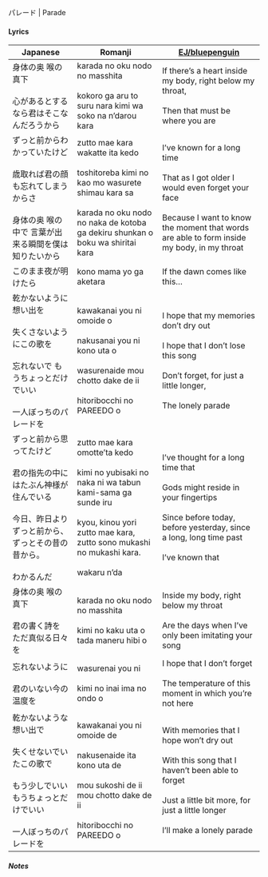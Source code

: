 パレード | Parade
#### Lyrics

| Japanese                                                                              | Romanji                                                                                                                                                                                         | [EJ/bluepenguin](https://ejtranslations.wordpress.com/2019/03/13/yorushika-parade/)                                                                                                       |
| ------------------------------------------------------------------------------------- | ----------------------------------------------------------------------------------------------------------------------------------------------------------------------------------------------- | ----------------------------------------------------------------------------------------------------------------------------------------------------------------------------------------- |
| 身体の奥 喉の真下<br><br>心があるとするなら君はそこなんだろうから                                                 | karada no oku nodo no masshita<br><br>kokoro ga aru to suru nara kimi wa soko na n’darou kara                                                                                                   | If there’s a heart inside my body, right below my throat,<br><br>Then that must be where you are                                                                                          |
| ずっと前からわかっていたけど<br><br>歳取れば君の顔も忘れてしまうからさ<br><br>身体の奥 喉の中で 言葉が出来る瞬間を僕は知りたいから            | zutto mae kara wakatte ita kedo<br><br>toshitoreba kimi no kao mo wasurete shimau kara sa<br><br>karada no oku nodo no naka de kotoba ga dekiru shunkan o boku wa shiritai kara                 | I’ve known for a long time<br><br>That as I got older I would even forget your face<br><br>Because I want to know the moment that words are able to form inside my body, in my throat     |
| このまま夜が明けたら                                                                            | kono mama yo ga aketara                                                                                                                                                                         | If the dawn comes like this…                                                                                                                                                              |
| 乾かないように想い出を<br><br>失くさないようにこの歌を<br><br>忘れないで もうちょっとだけでいい<br><br>一人ぼっちのパレードを           | kawakanai you ni omoide o<br><br>nakusanai you ni kono uta o<br><br>wasurenaide mou chotto dake de ii<br><br>hitoribocchi no PAREEDO o                                                          | I hope that my memories don’t dry out<br><br>I hope that I don’t lose this song<br><br>Don’t forget, for just a little longer,<br><br>The lonely parade                                   |
| ずっと前から思ってたけど<br><br>君の指先の中にはたぶん神様が住んでいる<br><br>今日、昨日よりずっと前から、ずっとその昔の昔から。<br><br>わかるんだ | zutto mae kara omotte’ta kedo<br><br>kimi no yubisaki no naka ni wa tabun kami-sama ga sunde iru<br><br>kyou, kinou yori zutto mae kara, zutto sono mukashi no mukashi kara.<br><br>wakaru n’da | I’ve thought for a long time that<br><br>Gods might reside in your fingertips<br><br>Since before today, before yesterday, since a long, long time past<br><br>I’ve known that            |
| 身体の奥 喉の真下<br><br>君の書く詩を ただ真似る日々を                                                      | karada no oku nodo no masshita<br><br>kimi no kaku uta o tada maneru hibi o                                                                                                                     | Inside my body, right below my throat<br><br>Are the days when I’ve only been imitating your song                                                                                         |
| 忘れないように<br><br>君のいない今の温度を                                                             | wasurenai you ni<br><br>kimi no inai ima no ondo o                                                                                                                                              | I hope that I don’t forget<br><br>The temperature of this moment in which you’re not here                                                                                                 |
| 乾かないような想い出で<br><br>失くせないでいたこの歌で<br><br>もう少しでいい もうちょっとだけでいい<br><br>一人ぼっちのパレードを         | kawakanai you ni omoide de<br><br>nakusenaide ita kono uta de<br><br>mou sukoshi de ii mou chotto dake de ii<br><br>hitoribocchi no PAREEDO o                                                   | With memories that I hope won’t dry out<br><br>With this song that I haven’t been able to forget<br><br>Just a little bit more, for just a little longer<br><br>I’ll make a lonely parade |
##### Notes
>